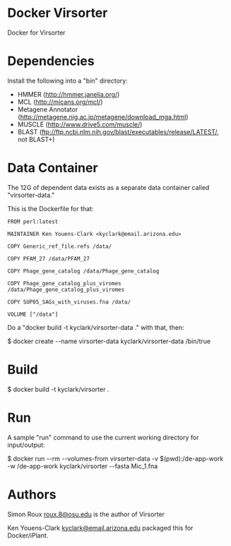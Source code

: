 # Docker Virsorter

Docker for Virsorter

# Dependencies

Install the following into a "bin" directory:

* HMMER (http://hmmer.janelia.org/)
* MCL (http://micans.org/mcl/)
* Metagene Annotator (http://metagene.nig.ac.jp/metagene/download_mga.html)
* MUSCLE (http://www.drive5.com/muscle/)
* BLAST (ftp://ftp.ncbi.nlm.nih.gov/blast/executables/release/LATEST/, not BLAST+)

# Data Container

The 12G of dependent data exists as a separate data container 
called "virsorter-data."

This is the Dockerfile for that:

    FROM perl:latest

    MAINTAINER Ken Youens-Clark <kyclark@email.arizona.edu>

    COPY Generic_ref_file.refs /data/

    COPY PFAM_27 /data/PFAM_27

    COPY Phage_gene_catalog /data/Phage_gene_catalog

    COPY Phage_gene_catalog_plus_viromes /data/Phage_gene_catalog_plus_viromes

    COPY SUP05_SAGs_with_viruses.fna /data/

    VOLUME ["/data"]
  
Do a "docker build -t kyclark/virsorter-data ." with that, then:

  $ docker create --name virsorter-data kyclark/virsorter-data /bin/true

# Build

  $ docker build -t kyclark/virsorter .

# Run

A sample "run" command to use the current working directory for input/output:

  $ docker run --rm --volumes-from virsorter-data -v $(pwd):/de-app-work \
    -w /de-app-work kyclark/virsorter --fasta Mic_1.fna

# Authors

Simon Roux <roux.8@osu.edu> is the author of Virsorter

Ken Youens-Clark <kyclark@email.arizona.edu> packaged this for Docker/iPlant.


